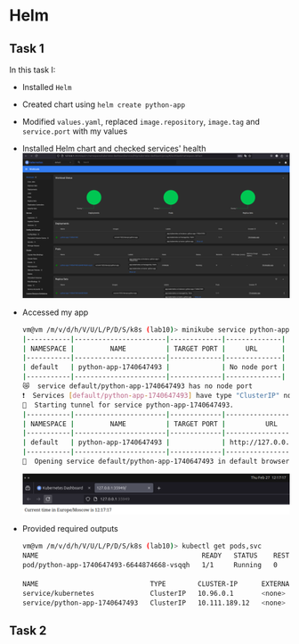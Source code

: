 # Helm

## Task 1

In this task I:

- Installed `Helm`
- Created chart using `helm create python-app`
- Modified `values.yaml`, replaced `image.repository`, `image.tag` and `service.port` with my values
- Installed  Helm chart and checked services' health
  ![Dashboard](img/helm_python_app_dashboard.png)
- Accessed my app

  ```sh
  vm@vm /m/v/d/h/V/U/L/P/D/S/k8s (lab10)> minikube service python-app-1740647493
  |-----------|-----------------------|-------------|--------------|
  | NAMESPACE |         NAME          | TARGET PORT |     URL      |
  |-----------|-----------------------|-------------|--------------|
  | default   | python-app-1740647493 |             | No node port |
  |-----------|-----------------------|-------------|--------------|
  😿  service default/python-app-1740647493 has no node port
  ❗  Services [default/python-app-1740647493] have type "ClusterIP" not meant to be exposed, however for local development minikube allows you to access this !
  🏃  Starting tunnel for service python-app-1740647493.
  |-----------|-----------------------|-------------|------------------------|
  | NAMESPACE |         NAME          | TARGET PORT |          URL           |
  |-----------|-----------------------|-------------|------------------------|
  | default   | python-app-1740647493 |             | http://127.0.0.1:35949 |
  |-----------|-----------------------|-------------|------------------------|
  🎉  Opening service default/python-app-1740647493 in default browser...
  ```

  ![Demonstration](img/helm_python_app_demo.png)
- Provided required outputs

  ```sh
  vm@vm /m/v/d/h/V/U/L/P/D/S/k8s (lab10)> kubectl get pods,svc
  NAME                                         READY   STATUS    RESTARTS   AGE
  pod/python-app-1740647493-6644874668-vsqqh   1/1     Running   0          19m

  NAME                            TYPE        CLUSTER-IP      EXTERNAL-IP   PORT(S)    AGE
  service/kubernetes              ClusterIP   10.96.0.1       <none>        443/TCP    11h
  service/python-app-1740647493   ClusterIP   10.111.189.12   <none>        5000/TCP   19m
  ```

## Task 2
